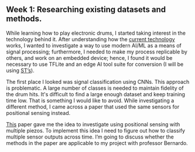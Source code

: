 ## Week 1: Researching existing datasets and methods.

  While learning how to play electronic drums, I started taking interest in the technology behind it. After understanding how the [current technology](https://github.com/corrados/edrumulus) works, I wanted to investigate a way to use modern AI/ML as a means of signal processing; furthermore, I needed to make my process replicable by others, and work on an embedded device; hence, I found it would be necessary to use TFLite and an edge AI tool suite for conversion (I will be using [ST’s](https://www.st.com/content/st_com/en/st-edge-ai-suite/tools.html)). 

The first place I looked was signal classification using CNNs. This approach is problematic. A large number of classes is needed to maintain fidelity of the drum hits. It's difficult to find a large enough dataset and keep training time low. That is something I would like to avoid. While investigating a different method, I came across a paper that used the same sensors for positional sensing instead.

[This](https://pmc.ncbi.nlm.nih.gov/articles/PMC11314976/) paper gave me the idea to investigate using positional sensing with multiple piezos. To implement this idea I need to figure out how to classify multiple sensor outputs across time. I’m going to discuss whether the methods in the paper are applicable to my project with professor Bernardo.

